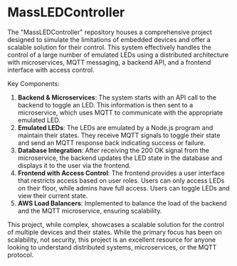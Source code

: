 # MassLEDController

The "MassLEDController" repository houses a comprehensive project designed to simulate the limitations of embedded devices and offer a scalable solution for their control. This system effectively handles the control of a large number of emulated LEDs using a distributed architecture with microservices, MQTT messaging, a backend API, and a frontend interface with access control.

Key Components:
1. **Backend & Microservices**: The system starts with an API call to the backend to toggle an LED. This information is then sent to a microservice, which uses MQTT to communicate with the appropriate emulated LED.
2. **Emulated LEDs**: The LEDs are emulated by a Node.js program and maintain their states. They receive MQTT signals to toggle their state and send an MQTT response back indicating success or failure.
3. **Database Integration**: After receiving the 200 OK signal from the microservice, the backend updates the LED state in the database and displays it to the user via the frontend.
4. **Frontend with Access Control**: The frontend provides a user interface that restricts access based on user roles. Users can only access LEDs on their floor, while admins have full access. Users can toggle LEDs and view their current state.
5. **AWS Load Balancers**: Implemented to balance the load of the backend and the MQTT microservice, ensuring scalability.

This project, while complex, showcases a scalable solution for the control of multiple devices and their states. While the primary focus has been on scalability, not security, this project is an excellent resource for anyone looking to understand distributed systems, microservices, or the MQTT protocol.


